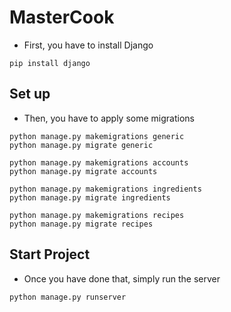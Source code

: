 # MasterCook

- First, you have to install Django

```
pip install django
```

## Set up

- Then, you have to apply some migrations

```
python manage.py makemigrations generic
python manage.py migrate generic
```

```
python manage.py makemigrations accounts
python manage.py migrate accounts
```

```
python manage.py makemigrations ingredients
python manage.py migrate ingredients
```

```
python manage.py makemigrations recipes
python manage.py migrate recipes
```

## Start Project

- Once you have done that, simply run the server

```
python manage.py runserver
```